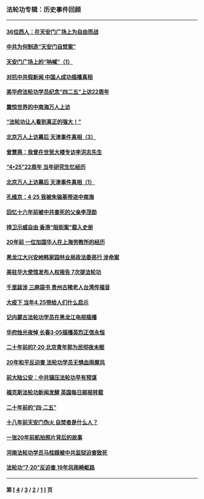 ### 法轮功专辑：历史事件回顾
---
#### [36位西人：在天安门广场上为自由而战](../../pages/nf5793/n13390029.md?07190430) 
#### [中共为何制造“天安门自焚案”](../../pages/nf5793/n13183270.md?07190430) 
#### [天安门广场上的“呐喊”（1）](../../pages/nf5793/n13105277.md?07190430) 
#### [对抗中共假新闻 中国人成功插播真相](../../pages/nf5793/n12910618.md?07190430) 
#### [美华府法轮功学员纪念“四二五”上访22周年](../../pages/nf5793/n12904445.md?07190430) 
#### [震惊世界的中南海万人上访](../../pages/nf5793/n12903976.md?07190430) 
#### [“法轮功让人看到真正的强大！”](../../pages/nf5793/n12903195.md?07190430) 
#### [北京万人上访幕后 天津事件真相（3）](../../pages/nf5793/n12902807.md?07190430) 
#### [曾慧燕：我曾在世贸大楼专访李洪志先生](../../pages/nf5793/n12898729.md?07190430) 
#### [“4•25”22周年 当年研究生忆经历](../../pages/nf5793/n12894152.md?07190430) 
#### [北京万人上访幕后 天津事件真相（1）](../../pages/nf5793/n12885174.md?07190430) 
#### [孔维京：4·25 我被朱镕基带进中南海](../../pages/nf5793/n12864987.md?07190430) 
#### [回忆十六年前被中共害死的父亲李茂勋](../../pages/nf5793/n12880270.md?07190430) 
#### [捍卫示威自由 香港“阻街案”载入史册](../../pages/nf5793/n12811245.md?07190430) 
#### [20年前 一位加国华人在上海劳教所的经历](../../pages/nf5793/n12707932.md?07190430) 
#### [黑龙江大兴安岭韩家园林业局政法委恶行 涉命案](../../pages/nf5793/n12622815.md?07190430) 
#### [美驻华大使馆发布人权报告 7次提法轮功](../../pages/nf5793/n12520541.md?07190430) 
#### [千里跋涉 三麻袋书 贵州古稀老人台湾传福音](../../pages/nf5793/n12198750.md?07190430) 
#### [大疫下 当年4.25带给人们什么启示](../../pages/nf5793/n12058565.md?07190430) 
#### [记内蒙古法轮功学员在黑龙江电视插播](../../pages/nf5793/n11699194.md?07190430) 
#### [华府烛光夜悼 长春3·05插播英烈正信永恒](../../pages/nf5793/n11397432.md?07190430) 
#### [二十年前的7·20 北京青年郭为民彻夜未眠](../../pages/nf5793/n11354195.md?07190430) 
#### [20年和平反迫害 法轮功学员无惧血雨腥风](../../pages/nf5793/n11348279.md?07190430) 
#### [前大陆公安：中共镇压法轮功早有预谋](../../pages/nf5793/n11352168.md?07190430) 
#### [福克斯法轮功新闻发酵  英国每日邮报转载](../../pages/nf5793/n11285952.md?07190430) 
#### [二十年前的“四·二五”](../../pages/nf5793/n11207639.md?07190430) 
#### [十八年前天安门伪火 自焚者是什么人？](../../pages/nf5793/n10996556.md?07190430) 
#### [一张20年前航拍照片背后的故事](../../pages/nf5793/n10693797.md?07190430) 
#### [河南法轮功学员马桂娥被中共监狱迫害致死](../../pages/nf5793/n10684974.md?07190430) 
#### [法轮功“7‧20”反迫害 19年风雨崎岖路](../../pages/nf5793/n10570834.md?07190430) 

---
#### 第 [ [4](./4.md?07190430) / [3](./3.md?07190430) / [2](./2.md?07190430) / [1](./1.md?07190430) ] 页
